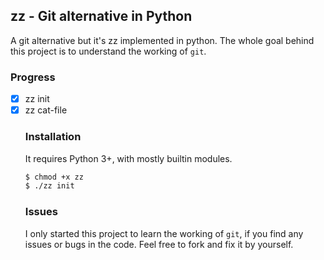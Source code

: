 ## zz - Git alternative in Python

A git alternative but it's zz implemented in python. The whole goal behind this project is to understand the working of `git`.

### Progress
- [x] zz init
- [x] zz cat-file <type> <object>

### Installation

It requires Python 3+, with mostly builtin modules.

```bash
$ chmod +x zz
$ ./zz init
```

### Issues

I only started this project to learn the working of `git`, if you find any issues or bugs in the code. Feel free to fork and fix it by yourself.

